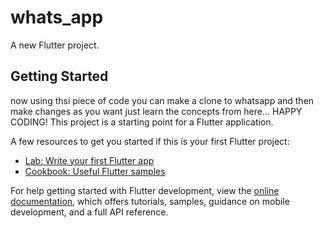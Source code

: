 # whats_app

A new Flutter project.

## Getting Started

now using thsi piece of code you can make a clone to whatsapp and then 
make changes as you want just learn the concepts from here...
HAPPY CODING!
This project is a starting point for a Flutter application.

A few resources to get you started if this is your first Flutter project:

- [Lab: Write your first Flutter app](https://docs.flutter.dev/get-started/codelab)
- [Cookbook: Useful Flutter samples](https://docs.flutter.dev/cookbook)

For help getting started with Flutter development, view the
[online documentation](https://docs.flutter.dev/), which offers tutorials,
samples, guidance on mobile development, and a full API reference.
